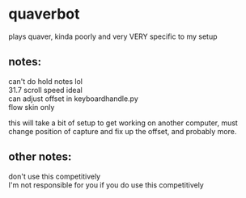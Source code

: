 # quaverbot
plays quaver, kinda poorly and very VERY specific to my setup

## notes:
can't do hold notes lol  
31.7 scroll speed ideal  
can adjust offset in keyboardhandle.py  
flow skin only  

this will take a bit of setup to get working on another computer, must change position of capture and fix up the offset, and probably more.

## other notes:
don't use this competitively  
I'm not responsible for you if you do use this competitively
